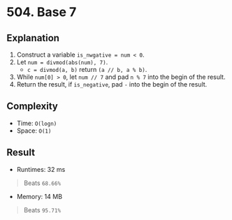 # 504. Base 7

## Explanation
1. Construct a variable `is_nwgative = num < 0`.
2. Let `num = divmod(abs(num), 7)`.
    - `c = divmod(a, b)` return `(a // b, a % b)`.
3. While `num[0] > 0`, let `num // 7` and pad `n % 7` into the begin of the result.
4. Return the result, if `is_negative`, pad `-` into the begin of the result. 

## Complexity
- Time: `O(logn)`
- Space: `O(1)`

## Result
- Runtimes: 32 ms
> Beats `68.66%`
- Memory: 14 MB
> Beats `95.71%`
